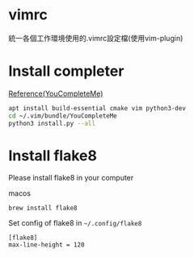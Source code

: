 # vimrc
統一各個工作環境使用的.vimrc設定檔(使用vim-plugin)

# Install completer

[Reference(YouCompleteMe)](https://github.com/ycm-core/YouCompleteMe#linux-64-bit)

```bash
apt install build-essential cmake vim python3-dev
cd ~/.vim/bundle/YouCompleteMe
python3 install.py --all
```

# Install flake8

Please install flake8 in your computer

macos
```
brew install flake8
```

Set config of flake8 in `~/.config/flake8`

```
[flake8]
max-line-height = 120
```
